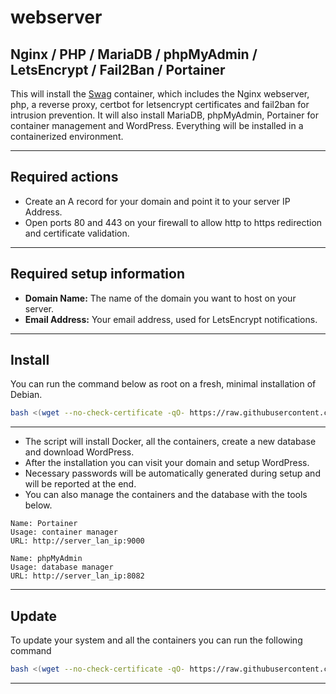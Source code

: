 # webserver

Nginx / PHP / MariaDB / phpMyAdmin / LetsEncrypt / Fail2Ban / Portainer
---

This will install the [Swag](https://docs.linuxserver.io/images/docker-swag) container, which includes the Nginx webserver, php, a reverse proxy, certbot for letsencrypt certificates and fail2ban for intrusion prevention. It will also install MariaDB, phpMyAdmin, Portainer for container management and WordPress. Everything will be installed in a containerized environment.

---
## Required actions
- Create an A record for your domain and point it to your server IP Address.
- Open ports 80 and 443 on your firewall to allow http to https redirection and certificate validation.
---
## Required setup information
- **Domain Name:** The name of the domain you want to host on your server.
- **Email Address:** Your email address, used for LetsEncrypt notifications.
---
## Install
You can run the command below as root on a fresh, minimal installation of Debian.
```bash
bash <(wget --no-check-certificate -qO- https://raw.githubusercontent.com/aristosv/webserver/main/01_install)
```
---
- The script will install Docker, all the containers, create a new database and download WordPress.
- After the installation you can visit your domain and setup WordPress.
- Necessary passwords will be automatically generated during setup and will be reported at the end.
- You can also manage the containers and the database with the tools below.
```
Name: Portainer
Usage: container manager
URL: http://server_lan_ip:9000
```
```
Name: phpMyAdmin
Usage: database manager
URL: http://server_lan_ip:8082
```
---
## Update
To update your system and all the containers you can run the following command
```bash
bash <(wget --no-check-certificate -qO- https://raw.githubusercontent.com/aristosv/webserver/main/11_install_update)
```
---
